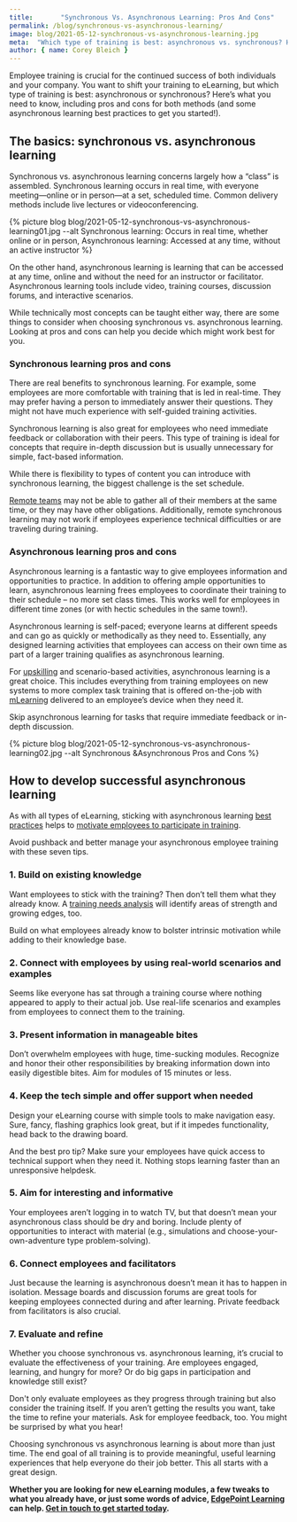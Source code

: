 ```yaml
---
title:       "Synchronous Vs. Asynchronous Learning: Pros And Cons"
permalink: /blog/synchronous-vs-asynchronous-learning/
image: blog/2021-05-12-synchronous-vs-asynchronous-learning.jpg
meta:  "Which type of training is best: asynchronous vs. synchronous? Here’s what you need to know, including pros and cons for both methods."
author: { name: Corey Bleich }
---
```


Employee training is crucial for the continued success of both individuals and your company. You want to shift your training to eLearning, but which type of training is best: asynchronous or synchronous? Here’s what you need to know, including pros and cons for both methods (and some asynchronous learning best practices to get you started!).

## The basics: synchronous vs. asynchronous learning  

Synchronous vs. asynchronous learning concerns largely how a “class” is assembled. Synchronous learning occurs in real time, with everyone meeting—online or in person—at a set, scheduled time. Common delivery methods include live lectures or videoconferencing.



{% picture blog blog/2021-05-12-synchronous-vs-asynchronous-learning01.jpg --alt Synchronous learning: Occurs in real time, whether online or in person, Asynchronous learning: Accessed at any time, without an active instructor %}




On the other hand, asynchronous learning is learning that can be accessed at any time, online and without the need for an instructor or facilitator. Asynchronous learning tools include video, training courses, discussion forums, and interactive scenarios.

While technically most concepts can be taught either way, there are some things to consider when choosing synchronous vs. asynchronous learning. Looking at pros and cons can help you decide which might work best for you.

### Synchronous learning pros and cons

There are real benefits to synchronous learning. For example, some employees are more comfortable with training that is led in real-time. They may prefer having a person to immediately answer their questions. They might not have much experience with self-guided training activities.

Synchronous learning is also great for employees who need immediate feedback or collaboration with their peers. This type of training is ideal for concepts that require in-depth discussion but is usually unnecessary for simple, fact-based information.

While there is flexibility to types of content you can introduce with synchronous learning, the biggest challenge is the set schedule.

[Remote teams](/blog/managing-remote-teams/) may not be able to gather all of their members at the same time, or they may have other obligations. Additionally, remote synchronous learning may not work if employees experience technical difficulties or are traveling during training.

### Asynchronous learning pros and cons

Asynchronous learning is a fantastic way to give employees information and opportunities to practice. In addition to offering ample opportunities to learn, asynchronous learning frees employees to coordinate their training to their schedule – no more set class times. This works well for employees in different time zones (or with hectic schedules in the same town!).

Asynchronous learning is self-paced; everyone learns at different speeds and can go as quickly or methodically as they need to. Essentially, any designed learning activities that employees can access on their own time as part of a larger training qualifies as asynchronous learning.

For [upskilling](/blog/upskill-employees/) and scenario-based activities, asynchronous learning is a great choice. This includes everything from training employees on new systems to more complex task training that is offered on-the-job with [mLearning](/blog/what-is-mlearning/) delivered to an employee’s device when they need it.

Skip asynchronous learning for tasks that require immediate feedback or in-depth discussion.

{% picture blog blog/2021-05-12-synchronous-vs-asynchronous-learning02.jpg --alt Synchronous &Asynchronous Pros and Cons %}

 
## How to develop successful asynchronous learning

As with all types of eLearning, sticking with asynchronous learning [best practices](/blog/best-practices-for-training-remote-employees/) helps to [motivate employees to participate in training](/blog/how-to-motivate-employees/).

Avoid pushback and better manage your asynchronous employee training with these seven tips.

### 1. Build on existing knowledge

Want employees to stick with the training? Then don’t tell them what they already know.  A [training needs analysis](/blog/how-to-identify-training-needs-of-employees/) will identify areas of strength and growing edges, too.

Build on what employees already know to bolster intrinsic motivation while adding to their knowledge base.

### 2. Connect with employees by using real-world scenarios and examples

Seems like everyone has sat through a training course where nothing appeared to apply to their actual job. Use real-life scenarios and examples from employees to connect them to the training.

### 3. Present information in manageable bites

Don’t overwhelm employees with huge, time-sucking modules. Recognize and honor their other responsibilities by breaking information down into easily digestible bites. Aim for modules of 15 minutes or less.

### 4. Keep the tech simple and offer support when needed

Design your eLearning course with simple tools to make navigation easy. Sure, fancy, flashing graphics look great, but if it impedes functionality, head back to the drawing board.

And the best pro tip? Make sure your employees have quick access to technical support when they need it. Nothing stops learning faster than an unresponsive helpdesk.

### 5. Aim for interesting and informative

Your employees aren’t logging in to watch TV, but that doesn’t mean your asynchronous class should be dry and boring. Include plenty of opportunities to interact with material (e.g., simulations and choose-your-own-adventure type problem-solving).

### 6. Connect employees and facilitators

Just because the learning is asynchronous doesn’t mean it has to happen in isolation. Message boards and discussion forums are great tools for keeping employees connected during and after learning. Private feedback from facilitators is also crucial.

### 7. Evaluate and refine

Whether you choose synchronous vs. asynchronous learning, it’s crucial to evaluate the effectiveness of your training. Are employees engaged, learning, and hungry for more? Or do big gaps in participation and knowledge still exist?

Don't only evaluate employees as they progress through training but also consider the training itself. If you aren’t getting the results you want, take the time to refine your materials. Ask for employee feedback, too. You might be surprised by what you hear!

Choosing synchronous vs asynchronous learning is about more than just time. The end goal of all training is to provide meaningful, useful learning experiences that help everyone do their job better. This all starts with a great design.

**Whether you are looking for new eLearning modules, a few tweaks to what you already have, or just some words of advice, [EdgePoint Learning](https://www.edgepointlearning.com/) can help. [Get in touch to get started today](/contact/).**
